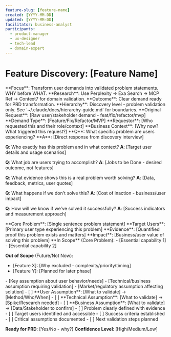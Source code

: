 ```yaml
---
feature-slug: [feature-name]
created: [YYYY-MM-DD]
updated: [YYYY-MM-DD]
facilitator: business-analyst
participants:
  - product-manager
  - ux-designer
  - tech-lead
  - domain-expert
---
```


# Feature Discovery: [Feature Name]

<guidelines>
**Focus**: Transform user demands into validated problem statements. WHY before WHAT.
**Research**: Use Perplexity → Exa Search → MCP Ref → Context7 for domain validation.
**Outcome**: Clear demand ready for PRD transformation.
**Hierarchy**: Discovery level - problem validation only. See `~/.claude/docs/hierarchy-guide.md` for boundaries.
</guidelines>

<demand-context>
**Original Request**: [Raw user/stakeholder demand - feat/fix/refactor/mvp]
**Demand Type**: [Feature/Fix/Refactor/MVP]
**Requestor**: [Who requested this and their role/context]
**Business Context**: [Why now? What triggered this request?]
</demand-context>

<discovery-qa>
**Q**: What specific problem are users experiencing?
**A**: [Direct response from discovery interview]

**Q**: Who exactly has this problem and in what context?
**A**: [Target user details and usage scenarios]

**Q**: What job are users trying to accomplish?
**A**: [Jobs to be Done - desired outcome, not features]

**Q**: What evidence shows this is a real problem worth solving?
**A**: [Data, feedback, metrics, user quotes]

**Q**: What happens if we don't solve this?
**A**: [Cost of inaction - business/user impact]

**Q**: How will we know if we've solved it successfully?
**A**: [Success indicators and measurement approach]
</discovery-qa>

<problem-validation>
**Core Problem**: [Single sentence problem statement]
**Target Users**: [Primary user type experiencing this problem]
**Evidence**: [Quantified proof this problem exists and matters]
**Impact**: [Business/user value of solving this problem]
</problem-validation>

<scope-boundaries>
**In Scope** (Core Problem):
- [Essential capability 1]
- [Essential capability 2]

**Out of Scope** (Future/Not Now):
- [Feature X]: [Why excluded - complexity/priority/timing]
- [Feature Y]: [Planned for later phase]
</scope-boundaries>

<critical-assumptions>
- [Key assumption about user behavior/needs]
- [Technical/business assumption requiring validation]
- [Market/regulatory assumption affecting solution]
</critical-assumptions>

<validation-plan>
- [ ] **User Assumption**: [What to validate] → [Method/Who/When]
- [ ] **Technical Assumption**: [What to validate] → [Spike/Research needed]
- [ ] **Business Assumption**: [What to validate] → [Data/Stakeholder to confirm]
</validation-plan>

<readiness-check>
- [ ] Problem clearly defined with evidence
- [ ] Target users identified and accessible
- [ ] Success criteria established
- [ ] Critical assumptions documented
- [ ] Next validation steps planned

**Ready for PRD**: [Yes/No - why?]
**Confidence Level**: [High/Medium/Low]
</readiness-check>
